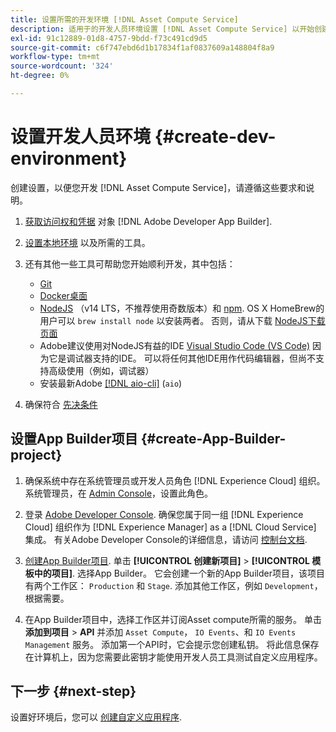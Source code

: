 ```yaml
---
title: 设置所需的开发环境 [!DNL Asset Compute Service]
description: 适用于的开发人员环境设置 [!DNL Asset Compute Service] 以开始创建和测试自定义代码。
exl-id: 91c12889-01d8-4757-9bdd-f73c491cd9d5
source-git-commit: c6f747ebd6d1b17834f1af0837609a148804f8a9
workflow-type: tm+mt
source-wordcount: '324'
ht-degree: 0%

---
```


# 设置开发人员环境 {#create-dev-environment}

创建设置，以便您开发 [!DNL Asset Compute Service]，请遵循这些要求和说明。

1. [获取访问权和凭据](https://developer.adobe.com/app-builder/docs/getting_started/#acquire-access-and-credentials) 对象 [!DNL Adobe Developer App Builder].

1. [设置本地环境](https://developer.adobe.com/app-builder/docs/getting_started/#local-environment-set-up) 以及所需的工具。

1. 还有其他一些工具可帮助您开始顺利开发，其中包括：

   * [Git](https://git-scm.com/)
   * [Docker桌面](https://www.docker.com/get-started)
   * [NodeJS](https://nodejs.org) （v14 LTS，不推荐使用奇数版本）和 [npm](https://www.npmjs.com). OS X HomeBrew的用户可以 `brew install node` 以安装两者。 否则，请从下载 [NodeJS下载页面](https://nodejs.org/en/)
   * Adobe建议使用对NodeJS有益的IDE [Visual Studio Code (VS Code)](https://code.visualstudio.com) 因为它是调试器支持的IDE。 可以将任何其他IDE用作代码编辑器，但尚不支持高级使用（例如，调试器）
   * 安装最新Adobe [[!DNL aio-cli]](https://github.com/adobe/aio-cli) (`aio`)
   <!-- - install using `npm install -g @adobe/aio-cli@7.1.0` -->

1. 确保符合 [先决条件](/help/using/understand-extensibility.md#prerequisites-and-provisioning)

<!--
>[!NOTE]
>
>For now, use [!DNL Adobe I/O] CLI v7.1.0 of and do not use [!DNL Adobe I/O] CLI v8.
-->

## 设置App Builder项目 {#create-App-Builder-project}

1. 确保系统中存在系统管理员或开发人员角色 [!DNL Experience Cloud] 组织。 系统管理员，在 [Admin Console](https://adminconsole.adobe.com/overview)，设置此角色。

1. 登录 [Adobe Developer Console](https://developer.adobe.com/console/user/servicesandapis). 确保您属于同一组 [!DNL Experience Cloud] 组织作为 [!DNL Experience Manager] as a [!DNL Cloud Service] 集成。 有关Adobe Developer Console的详细信息，请访问 [控制台文档](https://developer.adobe.com/developer-console/docs/guides/).

1. [创建App Builder项目](https://developer.adobe.com/app-builder/docs/getting_started/first_app/). 单击 **[!UICONTROL 创建新项目]** > **[!UICONTROL 模板中的项目]**. 选择App Builder。 它会创建一个新的App Builder项目，该项目有两个工作区： `Production` 和 `Stage`. 添加其他工作区，例如 `Development`，根据需要。

1. 在App Builder项目中，选择工作区并订阅Asset compute所需的服务。 单击 **添加到项目** > **API** 并添加 `Asset Compute`， `IO Events`、和 `IO Events Management` 服务。 添加第一个API时，它会提示您创建私钥。 将此信息保存在计算机上，因为您需要此密钥才能使用开发人员工具测试自定义应用程序。

## 下一步 {#next-step}

设置好环境后，您可以 [创建自定义应用程序](develop-custom-application.md).

<!-- More ideas:
 
* Any steps in the beginning that lead to gotchas later should be called out for caution? For example,
  * don't change some defaults initially
  * know risks when deviating from standard path
  * naming conventions to follow
  * Retrieve and format credentials (YAML file details)

TBD: When aio-cli v8 bugs are resolved, update the AIO CLI install command to remove v7.x reference and instruct users to use the latest version. See CQDOC-18346.

-->
